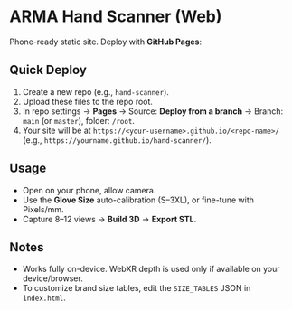 # ARMA Hand Scanner (Web)

Phone-ready static site. Deploy with **GitHub Pages**:

## Quick Deploy
1. Create a new repo (e.g., `hand-scanner`).
2. Upload these files to the repo root.
3. In repo settings → **Pages** → Source: **Deploy from a branch** → Branch: `main` (or `master`), folder: `/root`.
4. Your site will be at `https://<your-username>.github.io/<repo-name>/` (e.g., `https://yourname.github.io/hand-scanner/`).

## Usage
- Open on your phone, allow camera.
- Use the **Glove Size** auto-calibration (S–3XL), or fine-tune with Pixels/mm.
- Capture 8–12 views → **Build 3D** → **Export STL**.

## Notes
- Works fully on-device. WebXR depth is used only if available on your device/browser.
- To customize brand size tables, edit the `SIZE_TABLES` JSON in `index.html`.
